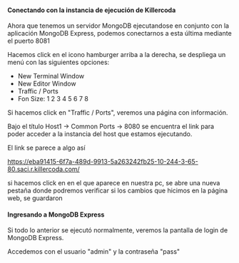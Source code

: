 #### Conectando con la instancia de ejecución de Killercoda
Ahora que tenemos un servidor MongoDB ejecutandose en conjunto con la aplicación MongoDB Express, podemos conectarnos a esta última mediante el puerto 8081

Hacemos click en el icono hamburger arriba a la derecha, se despliega un menú con las siguientes opciones:
- New Terminal Window
- New Editor Window
- Traffic / Ports
- Fon Size: 1 2 3 4 5 6 7 8

Si hacemos click en "Traffic / Ports", veremos una página con información.

Bajo el título Host1 -> Common Ports -> 8080 se encuentra el link para poder
 acceder a la instancia del host que estamos ejecutando.

El link se parece a algo así

https://eba91415-6f7a-489d-9913-5a263242fb25-10-244-3-65-80.saci.r.killercoda.com/

si hacemos click en en el que aparece en nuestra pc, se abre una nueva pestaña
donde podremos verificar si los cambios que hicimos en la página web, se guardaron 


#### Ingresando a MongoDB Express
Si todo lo anterior se ejecutó normalmente, veremos la pantalla de login de MongoDB Express.

Accedemos con el usuario "admin" y la contraseña "pass"